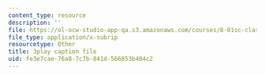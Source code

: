 ```yaml
---
content_type: resource
description: ''
file: https://ol-ocw-studio-app-qa.s3.amazonaws.com/courses/8-01sc-classical-mechanics-fall-2016/fe3e7cae76a87c7b841d566853b404c2_CfBeCHrQj_U.srt
file_type: application/x-subrip
resourcetype: Other
title: 3play caption file
uid: fe3e7cae-76a8-7c7b-841d-566853b404c2
---
```

